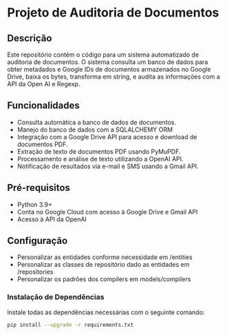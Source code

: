 # Projeto de Auditoria de Documentos

## Descrição
Este repositório contém o código para um sistema automatizado de auditoria de documentos.
O sistema consulta um banco de dados para obter metadados e Google IDs de documentos armazenados no Google Drive, baixa os bytes, transforma em string, e audita as informações com a API da Open AI e Regexp.

## Funcionalidades
- Consulta automática a banco de dados de documentos.
- Manejo do banco de dados com a SQLALCHEMY ORM
- Integração com a Google Drive API para acesso e download de documentos PDF.
- Extração de texto de documentos PDF usando PyMuPDF.
- Processamento e análise de texto utilizando a OpenAI API.
- Notificação de resultados via e-mail e SMS usando a Gmail API.

## Pré-requisitos
- Python 3.9+
- Conta no Google Cloud com acesso à Google Drive e Gmail API
- Acesso à API da OpenAI

## Configuração
- Personalizar as entidades conforme necessidade em /entities
- Personalizar as classes de repositório dado as entidades em /repositories
- Personalizar os padrões dos compilers em models/compilers

### Instalação de Dependências
Instale todas as dependências necessárias com o seguinte comando:
```bash
pip install --upgrade -r requirements.txt